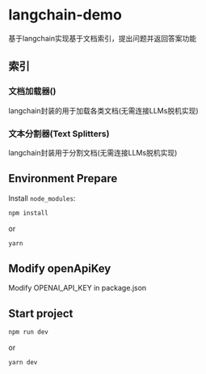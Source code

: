 # langchain-demo
基于langchain实现基于文档索引，提出问题并返回答案功能

## 索引

### 文档加载器()

langchain封装的用于加载各类文档(无需连接LLMs脱机实现)

### 文本分割器(Text Splitters)

langchain封装用于分割文档(无需连接LLMs脱机实现)


## Environment Prepare

Install `node_modules`:

```bash
npm install
```

or

```bash
yarn
```

## Modify openApiKey

Modify OPENAI_API_KEY in package.json

## Start project

```bash
npm run dev
```

or

```
yarn dev
```
